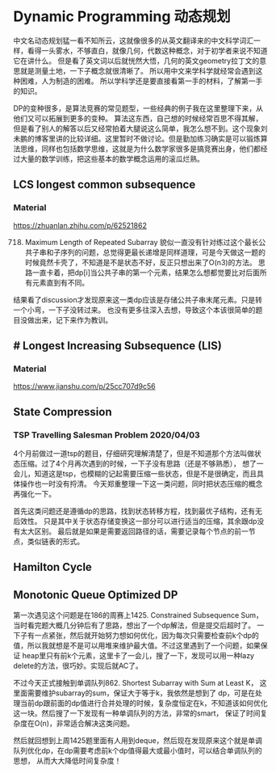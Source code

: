 # Dynamic Programming 动态规划
中文名动态规划猛一看不知所云，这就像很多的从英文翻译来的中文科学词汇一样，看得一头雾水，不够直白，就像几何，代数这种概念，对于初学者来说不知道它在讲什么。 但是看了英文词以后就恍然大悟，几何的英文geometry拉丁文的意思就是测量土地，一下子概念就很清晰了。
所以用中文来学科学就经常会遇到这种困难，人为制造的困难。
所以学科学还是要直接看第一手的材料，了解第一手的知识。

DP的变种很多，是算法竞赛的常见题型，一些经典的例子我在这里整理下来，从他们又可以拓展到更多的变种。
算法这东西，自己想的时候经常百思不得其解，但是看了别人的解答以后又经常拍着大腿说这么简单，我怎么想不到。这个现象刘未鹏的博客里讲的比较详细。这里暂时不做讨论。但是勤加练习确实是可以锻炼算法思维，同样也包括数学思维，这就是为什么数学家很多是搞竞赛出身，他们都经过大量的数学训练，把这些基本的数学概念运用的滚瓜烂熟。

## LCS longest common subsequence
### Material
https://zhuanlan.zhihu.com/p/62521862

718. Maximum Length of Repeated Subarray
貌似一直没有针对练过这个最长公共子串和子序列的问题，总觉得更最长递增是同样道理，可是今天做这一题的时候竟然卡壳了，不知道是不是状态不好，反正只想出来了O(n3)的方法。 思路一直卡着，把dp[i]当公共子串的第一个元素，结果怎么想都觉要比对后面所有元素直到有不同。 

结果看了discussion才发现原来这一类dp应该是存储公共子串末尾元素。只是转一个小弯，一下子没转过来。
也没有更多往深入去想，导致这个本该很简单的题目没做出来，记下来作为教训。

## # Longest Increasing Subsequence (LIS)

### Material
https://www.jianshu.com/p/25cc707d9c56


## State Compression

### TSP Travelling Salesman Problem 2020/04/03
4个月前做过一道tsp的题目，仔细研究理解清楚了，但是不知道那个方法叫做状态压缩。过了4个月再次遇到的时候，一下子没有思路（还是不够熟悉），
想了一会儿，知道这是tsp，也模糊的记起需要压缩一些状态，但是不是很确定，而且具体操作也一时没有捋清。
今天郑重整理一下这一类问题，同时把状态压缩的概念再强化一下。

首先这类问题还是遵循dp的思路，找到状态转移方程，找到最优子结构，还有无后效性。
只是其中关于状态存储变换这一部分可以进行适当的压缩，其余跟dp没有太大区别。
最后就是如果是需要返回路径的话，需要记录每个节点的前一节点，类似链表的形式。

## Hamilton Cycle

## Monotonic Queue Optimized DP
第一次遇见这个问题是在186的周赛上1425. Constrained Subsequence Sum，当时看完题大概几分钟后有了思路，想出了一个dp解法，但是提交后超时了。
一下子有一点紧张，然后就开始努力想如何优化，因为每次只需要检查前k个dp的值，所以我就想是不是可以用堆来维护最大值。不过这里遇到了一个问题，如果保证
heap里只有前k个元素，这里卡了一会儿，搜了一下，发现可以用一种lazy delete的方法，很巧妙。实现后就AC了。

不过今天正式接触到单调队列862. Shortest Subarray with Sum at Least K， 这里面需要维护subarray的sum，保证大于等于k，我依然是想到了
dp，可是在处理当前dp跟前面的dp值进行合并处理的时候，复杂度恒定在k，不知道该如何优化这一块。然后搜了一下发现有一种单调队列的方法，非常的smart，
保证了时间复杂度在O(n)，非常适合解决这类问题。

然后就回想到上周1425题里面有人用到deque，然后现在发现原来这个就是单调队列优化dp，在dp需要考虑前k个dp值得最大或最小值时，可以结合单调队列的思想，
从而大大降低时间复杂度！

